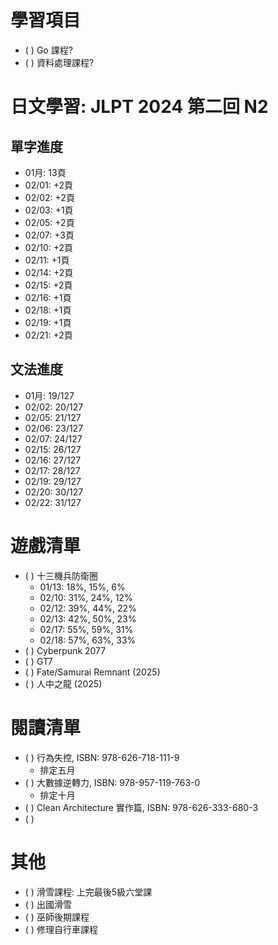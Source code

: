 
# 學習項目

- ( ) Go 課程?
- ( ) 資料處理課程?

# 日文學習: JLPT 2024 第二回 N2

## 單字進度

- 01月: 13頁
- 02/01: +2頁
- 02/02: +2頁
- 02/03: +1頁
- 02/05: +2頁
- 02/07: +3頁
- 02/10: +2頁
- 02/11: +1頁
- 02/14: +2頁
- 02/15: +2頁
- 02/16: +1頁
- 02/18: +1頁
- 02/19: +1頁
- 02/21: +2頁

## 文法進度

- 01月: 19/127
- 02/02: 20/127
- 02/05: 21/127
- 02/06: 23/127
- 02/07: 24/127
- 02/15: 26/127
- 02/16: 27/127
- 02/17: 28/127
- 02/19: 29/127
- 02/20: 30/127
- 02/22: 31/127

# 遊戲清單

- ( ) 十三機兵防衛圈
  - 01/13: 18%, 15%, 6%
  - 02/10: 31%, 24%, 12%
  - 02/12: 39%, 44%, 22%
  - 02/13: 42%, 50%, 23%
  - 02/17: 55%, 59%, 31%
  - 02/18: 57%, 63%, 33%
- ( ) Cyberpunk 2077
- ( ) GT7
- ( ) Fate/Samurai Remnant (2025)
- ( ) 人中之龍 (2025)

# 閱讀清單

- ( ) 行為失控, ISBN: 978-626-718-111-9
  - 排定五月
- ( ) 大數據逆轉力, ISBN: 978-957-119-763-0
  - 排定十月
- ( ) Clean Architecture 實作篇, ISBN: 978-626-333-680-3
- ( )

# 其他

- ( ) 滑雪課程: 上完最後5級六堂課
- ( ) 出國滑雪
- ( ) 巫師後期課程
- ( ) 修理自行車課程
